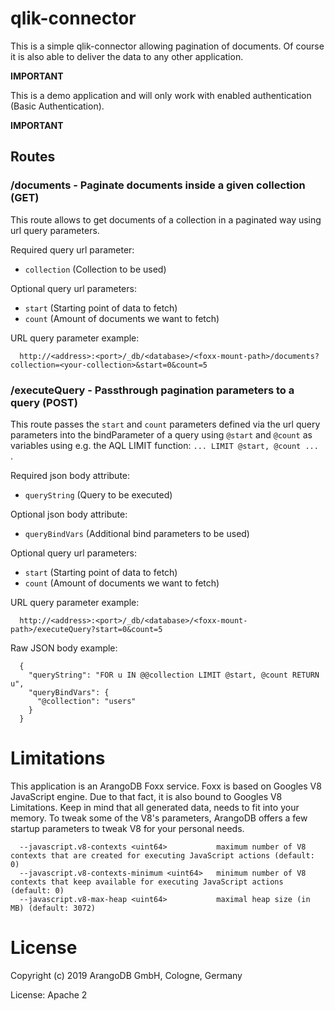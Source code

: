 # qlik-connector

This is a simple qlik-connector allowing pagination of documents. Of course it is also able to
deliver the data to any other application. 

**IMPORTANT**

This is a demo application and will only work with enabled authentication (Basic Authentication).

**IMPORTANT**

## Routes

### /documents - Paginate documents inside a given collection (GET)

This route allows to get documents of a collection in a paginated way using url query
parameters.

Required query url parameter:
- `collection` (Collection to be used)

Optional query url parameters:
- `start` (Starting point of data to fetch)
- `count` (Amount of documents we want to fetch)

URL query parameter example:
```
  http://<address>:<port>/_db/<database>/<foxx-mount-path>/documents?collection=<your-collection>&start=0&count=5
```

### /executeQuery - Passthrough pagination parameters to a query (POST)

This route passes the `start` and `count` parameters defined via the url query parameters
into the bindParameter of a query using `@start` and `@count` as variables using e.g. the
AQL LIMIT function:  `... LIMIT @start, @count ... `.

Required json body attribute:
- `queryString` (Query to be executed)

Optional json body attribute:
- `queryBindVars` (Additional bind parameters to be used)

Optional query url parameters:
- `start` (Starting point of data to fetch)
- `count` (Amount of documents we want to fetch)

URL query parameter example:
```
  http://<address>:<port>/_db/<database>/<foxx-mount-path>/executeQuery?start=0&count=5
```

Raw JSON body example:

```
  {
    "queryString": "FOR u IN @@collection LIMIT @start, @count RETURN u",
    "queryBindVars": {
      "@collection": "users"
    }
  }
```

# Limitations

This application is an ArangoDB Foxx service. Foxx is based on Googles V8 JavaScript engine.
Due to that fact, it is also bound to Googles V8 Limitations. Keep in mind that all generated
data, needs to fit into your memory. To tweak some of the V8's parameters, ArangoDB offers a few
startup parameters to tweak V8 for your personal needs.

```
  --javascript.v8-contexts <uint64>           maximum number of V8 contexts that are created for executing JavaScript actions (default: 0)
  --javascript.v8-contexts-minimum <uint64>   minimum number of V8 contexts that keep available for executing JavaScript actions (default: 0)
  --javascript.v8-max-heap <uint64>           maximal heap size (in MB) (default: 3072)
```

# License

Copyright (c) 2019 ArangoDB GmbH, Cologne, Germany

License: Apache 2
